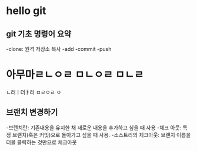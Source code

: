 # hello git

## git 기초 명령어 요약

-clone: 원격 저장소 복사
-add
-commit
-push

# 아무마ㄹㄴㅇㄹ ㅁㄴㅇㄹ ㅁㄴㄹ
ㄴ러ㅣ더ㅑ러 ㅁㄹㅇㄹ ㅇ

## 브랜치 변경하기
-브랜치란: 기존내용을 유지한 채 새로운 내용을 추가하고 싶을 때 사용
-체크 아웃: 특정 브랜치(혹은 커밋)으로 돌아가고 싶을 때 사용.
-소스트리의 체크아웃: 브랜치 이름을 더블 클릭하는 것만으로 체크아웃